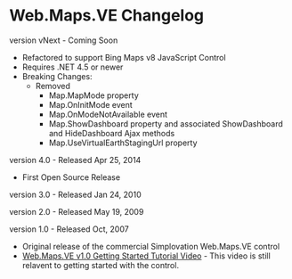 # Web.Maps.VE Changelog

version vNext - Coming Soon

- Refactored to support Bing Maps v8 JavaScript Control
- Requires .NET 4.5 or newer
- Breaking Changes:
    - Removed
        - Map.MapMode property
        - Map.OnInitMode event
        - Map.OnModeNotAvailable event
        - Map.ShowDashboard property and associated ShowDashboard and HideDashboard Ajax methods
        - Map.UseVirtualEarthStagingUrl property


version 4.0 - Released Apr 25, 2014

- First Open Source Release

version 3.0 - Released Jan 24, 2010

version 2.0 - Released May 19, 2009

version 1.0 - Released Oct, 2007

- Original release of the commercial Simplovation Web.Maps.VE control
- [Web.Maps.VE v1.0 Getting Started Tutorial Video](https://www.youtube.com/watch?v=eeIUUUJ_OMA) - This video is still relavent to getting started with the control.